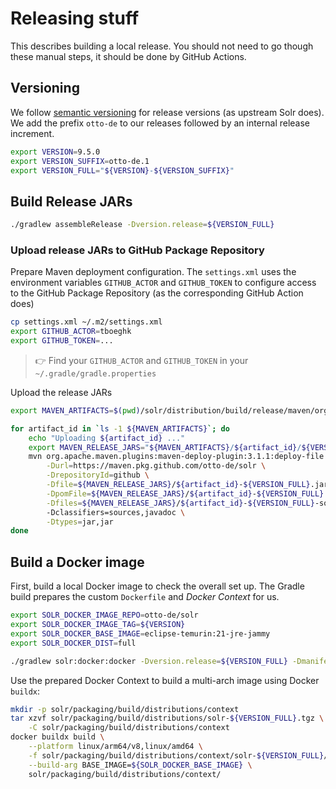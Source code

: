 # Releasing stuff

This describes building a local release. You should not need to go
though these manual steps, it should be done by GitHub Actions.

## Versioning

We follow [semantic versioning](https://semver.org/) for release versions
(as upstream Solr does). We add the prefix `otto-de` to our releases followed
by an internal release increment.

```bash
export VERSION=9.5.0
export VERSION_SUFFIX=otto-de.1
export VERSION_FULL="${VERSION}-${VERSION_SUFFIX}"
```

## Build Release JARs

```bash
./gradlew assembleRelease -Dversion.release=${VERSION_FULL}
```

### Upload release JARs to GitHub Package Repository

Prepare Maven deployment configuration. The `settings.xml` uses the
environment variables `GITHUB_ACTOR` and `GITHUB_TOKEN` to configure
access to the GitHub Package Repository (as the corresponding GitHub 
Action does)

```bash
cp settings.xml ~/.m2/settings.xml
export GITHUB_ACTOR=tboeghk
export GITHUB_TOKEN=...
```

> 👉 Find your `GITHUB_ACTOR` and `GITHUB_TOKEN` in your `~/.gradle/gradle.properties`

Upload the release JARs

```bash
export MAVEN_ARTIFACTS=$(pwd)/solr/distribution/build/release/maven/org/apache/solr

for artifact_id in `ls -1 ${MAVEN_ARTIFACTS}`; do
    echo "Uploading ${artifact_id} ..."
    export MAVEN_RELEASE_JARS="${MAVEN_ARTIFACTS}/${artifact_id}/${VERSION_FULL}"
    mvn org.apache.maven.plugins:maven-deploy-plugin:3.1.1:deploy-file \
        -Durl=https://maven.pkg.github.com/otto-de/solr \
        -DrepositoryId=github \
        -Dfile=${MAVEN_RELEASE_JARS}/${artifact_id}-${VERSION_FULL}.jar \
        -DpomFile=${MAVEN_RELEASE_JARS}/${artifact_id}-${VERSION_FULL}.pom \
        -Dfiles=${MAVEN_RELEASE_JARS}/${artifact_id}-${VERSION_FULL}-sources.jar,${MAVEN_RELEASE_JARS}/${artifact_id}-${VERSION_FULL}-javadoc.jar \cat
        -Dclassifiers=sources,javadoc \
        -Dtypes=jar,jar
done
```

## Build a Docker image

First, build a local Docker image to check the overall set up. The Gradle build
prepares the custom `Dockerfile` and _Docker Context_ for us.

```bash
export SOLR_DOCKER_IMAGE_REPO=otto-de/solr
export SOLR_DOCKER_IMAGE_TAG=${VERSION}
export SOLR_DOCKER_BASE_IMAGE=eclipse-temurin:21-jre-jammy
export SOLR_DOCKER_DIST=full

./gradlew solr:docker:docker -Dversion.release=${VERSION_FULL} -Dmanifest.username=${GITHUB_ACTOR}
```

Use the prepared Docker Context to build a multi-arch image using Docker `buildx`:

```bash
mkdir -p solr/packaging/build/distributions/context
tar xzvf solr/packaging/build/distributions/solr-${VERSION_FULL}.tgz \
    -C solr/packaging/build/distributions/context
docker buildx build \
    --platform linux/arm64/v8,linux/amd64 \
    -f solr/packaging/build/distributions/context/solr-${VERSION_FULL}/docker/Dockerfile \
    --build-arg BASE_IMAGE=${SOLR_DOCKER_BASE_IMAGE} \
    solr/packaging/build/distributions/context/
```
